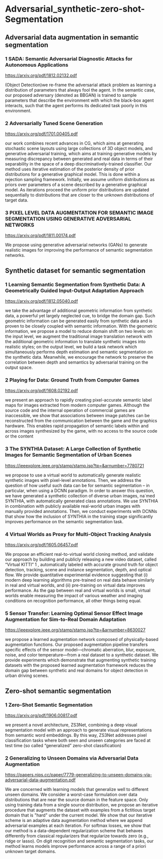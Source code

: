 # Adversarial_synthetic-zero-shot-Segmentation

## Adversarial data augmentation in semantic segmentation
### 1 SADA: Semantic Adversarial Diagnostic Attacks for Autonomous Applications
https://arxiv.org/pdf/1812.02132.pdf

(Object Detection)we re-frame the adversarial attack problem as learning a distribution of parameters that always fool the agent. In the semantic case, our proposed adversary (denoted as BBGAN) is trained to sample parameters that describe the environment with which the black-box agent interacts, such that the agent performs its dedicated task poorly in this environment.
### 2 Adversarially Tuned Scene Generation
https://arxiv.org/pdf/1701.00405.pdf

our work combines recent advances in CG, which aims at generating stochastic scene layouts using large collections of 3D object models, and generative adversarial training, which aims at training generative models by measuring discrepancy between generated and real data in terms of their separability in the space of a deep discriminatively-trained classifier. Our method uses iterative estimation of the posterior density of prior distributions for a generative graphical model. This is done within a rejection sampling framework. Initially, we assume uniform distributions as priors over parameters of a scene described by a generative graphical model. As iterations proceed the uniform prior distributions are updated sequentially to distributions that are closer to the unknown distributions of target data.
### 3 PIXEL LEVEL DATA AUGMENTATION FOR SEMANTIC IMAGE SEGMENTATION USING GENERATIVE ADVERSARIAL NETWORKS
https://arxiv.org/pdf/1811.00174.pdf

We propose using generative adversarial networks (GANs) to generate realistic images for improving the performance of semantic segmentation networks.

## Synthetic dataset for semantic segmentation
### 1 Learning Semantic Segmentation from Synthetic Data: A Geometrically Guided Input-Output Adaptation Approach
https://arxiv.org/pdf/1812.05040.pdf

we take the advantage of additional geometric information from synthetic data, a powerful yet largely neglected cue, to bridge the domain gap. Such geometric information can be generated easily from synthetic data and is proven to be closely coupled with semantic information. With the geometric information, we propose a model to reduce domain shift on two levels: on the input level, we augment the traditional image translation network with the additional geometric information to translate synthetic images into realistic styles; on the output level, we build a task network which simultaneously performs depth estimation and semantic segmentation on the synthetic data. Meanwhile, we encourage the network to preserve the correlation between depth and semantics by adversarial training on the output space.
### 2 Playing for Data: Ground Truth from Computer Games
https://arxiv.org/pdf/1608.02192.pdf

we present an approach to rapidly creating pixel-accurate semantic label maps for images extracted from modern computer games. Although the source code and the internal operation of commercial games are inaccessible, we show that associations between image patches can be reconstructed from the communication between the game and the graphics hardware. This enables rapid propagation of semantic labels within and across images synthesized by the game, with no access to the source code or the content
### 3 The SYNTHIA Dataset: A Large Collection of Synthetic Images for Semantic Segmentation of Urban Scenes
https://ieeexplore.ieee.org/stamp/stamp.jsp?tp=&arnumber=7780721

we propose to use a virtual world to automatically generate realistic synthetic images with pixel-level annotations. Then, we address the question of how useful such data can be for semantic segmentation – in particular, when using a DCNN paradigm. In order to answer this question, we have generated a synthetic collection of diverse urban images, na`med SYNTHIA, with automatically generated class annotations. We use SYNTHIA in combination with publicly available real-world urban images with manually provided annotations. Then, we conduct experiments with DCNNs that show how the inclusion of SYNTHIA in the training stage significantly improves performance on the semantic segmentation task.
### 4 Virtual Worlds as Proxy for Multi-Object Tracking Analysis
https://arxiv.org/pdf/1605.06457.pdf

We propose an efficient real-to-virtual world cloning method, and validate our approach by building and publicly releasing a new video dataset, called “Virtual KITTI” 1 , automatically labeled with accurate ground truth for object detection, tracking, scene and instance segmentation, depth, and optical flow. We provide quantitative experimental evidence suggesting that (i) modern deep learning algorithms pre-trained on real data behave similarly in real and virtual worlds, and (ii) pre-training on virtual data improves performance. As the gap between real and virtual worlds is small, virtual worlds enable measuring the impact of various weather and imaging conditions on recognition performance, all other things being equal.
### 5 Sensor Transfer: Learning Optimal Sensor Effect Image Augmentation for Sim-to-Real Domain Adaptation
https://ieeexplore.ieee.org/stamp/stamp.jsp?tp=&arnumber=8630027

we propose a learned augmentation network composed of physically-based augmentation functions. Our proposed augmentation pipeline transfers specific effects of the sensor model—chromatic aberration, blur, exposure, noise, and color temperature—from a real dataset to a synthetic dataset. We provide experiments which demonstrate that augmenting synthetic training datasets with the proposed learned augmentation framework reduces the domain gap between synthetic and real domains for object detection in urban driving scenes.

## Zero-shot semantic segmentation
### 1 Zero-Shot Semantic Segmentation
https://arxiv.org/pdf/1906.00817.pdf

we present a novel architecture, ZS3Net, combining a deep visual segmentation model with an approach to generate visual representations from semantic word embeddings. By this way, ZS3Net addresses pixel classification tasks where both seen and unseen categories are faced at test time (so called “generalized” zero-shot classification)
### 2 Generalizing to Unseen Domains via Adversarial Data Augmentation
https://papers.nips.cc/paper/7779-generalizing-to-unseen-domains-via-adversarial-data-augmentation.pdf

We are concerned with learning models that generalize well to different unseen domains. We consider a worst-case formulation over data distributions that are near the source domain in the feature space. Only using training data from a single source distribution, we propose an iterative procedure that augments the dataset with examples from a fictitious target domain that is "hard" under the current model. We show that our iterative scheme is an adaptive data augmentation method where we append adversarial examples at each iteration. For softmax losses, we show that our method is a data-dependent regularization scheme that behaves differently from classical regularizers that regularize towards zero (e.g., ridge or lasso). On digit recognition and semantic segmentation tasks, our method learns models improve performance across a range of a priori unknown target domains.
